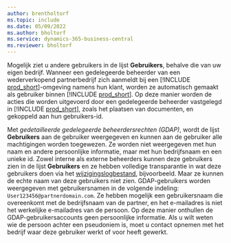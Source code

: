 ```yaml
---
author: brentholtorf
ms.topic: include
ms.date: 05/09/2022
ms.author: bholtorf
ms.service: dynamics-365-business-central
ms.reviewer: bholtorf
---
```

Mogelijk ziet u andere gebruikers in de lijst **Gebruikers**, behalve die van uw eigen bedrijf. Wanneer een gedelegeerde beheerder van een wederverkopend partnerbedrijf zich aanmeldt bij een [!INCLUDE [prod_short](prod_short.md)]-omgeving namens hun klant, worden ze automatisch gemaakt als gebruiker binnen [!INCLUDE [prod_short](prod_short.md)]. Op deze manier worden de acties die worden uitgevoerd door een gedelegeerde beheerder vastgelegd in [!INCLUDE [prod_short](prod_short.md)], zoals het plaatsen van documenten, en gekoppeld aan hun gebruikers-id.  

Met *gedetailleerde gedelegeerde beheerdersrechten (GDAP)*, wordt de lijst **Gebruikers** aan de gebruiker weergegeven en kunnen aan de gebruiker alle machtigingen worden toegewezen. Ze worden niet weergegeven met hun naam en andere persoonlijke informatie, maar met hun bedrijfsnaam en een unieke id. Zowel interne als externe beheerders kunnen deze gebruikers zien in de lijst **Gebruikers** en ze hebben volledige transparantie in wat deze gebruikers doen via het [wijzigingslogbestand](../across-log-changes.md), bijvoorbeeld. Maar ze kunnen de echte naam van deze gebruikers niet zien. GDAP-gebruikers worden weergegeven met gebruikersnamen in de volgende indeling: `User123456@partnerdomain.com`. Ze hebben mogelijk een gebruikersnaam die overeenkomt met de bedrijfsnaam van de partner, en het e-mailadres is niet het werkelijke e-mailadres van de persoon. Op deze manier onthullen de GDAP-gebruikersaccounts geen persoonlijke informatie. Als u wilt weten wie de persoon achter een pseudoniem is, moet u contact opnemen met het bedrijf waar deze gebruiker werkt of voor heeft gewerkt.  
